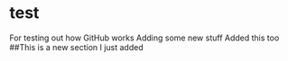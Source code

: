 # test
For testing out how GitHub works
Adding some new stuff
Added this too
##This is a new section I just added
